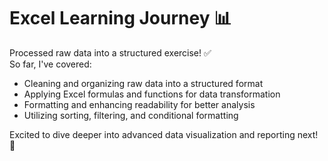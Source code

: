 # Excel Learning Journey 📊  

Processed raw data into a structured exercise! ✅  
So far, I've covered:  
- Cleaning and organizing raw data into a structured format  
- Applying Excel formulas and functions for data transformation  
- Formatting and enhancing readability for better analysis  
- Utilizing sorting, filtering, and conditional formatting  

Excited to dive deeper into advanced data visualization and reporting next! 🚀  
